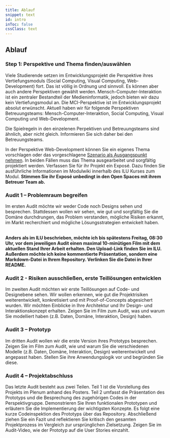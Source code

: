 ```yaml
---
title: Ablauf
snippet: text
id: intro
inToc: false
cssClass: text
---
```


## Ablauf

### Step 1: Perspektive und Thema finden/auswählen

Viele Studierende setzen im Entwicklungsprojekt die Perspektive ihres Vertiefungsmoduls (Social Computing, Visual Computing, Web-Development) fort. Das ist völlig in Ordnung und sinnvoll. Es können aber auch andere Perspektiven gewählt werden. Mensch-Computer-Interaktion ist ein zentraler Bestandteil der Medieninformatik, jedoch bieten wir dazu kein Vertiefungsmodul an. Die MCI-Perspektive ist im Entwicklungsprojekt absolut erwünscht. Aktuell haben wir für folgende Perspektiven Betreuungsteams: Mensch-Computer-Interaktion, Social Computing, Visual Computing und Web-Development. 

Die Spielregeln in den einzelenen Perpektiven und Betreuungsteams sind ähnlich, aber nicht gleich. Informieren Sie sich daher bei den Betreuungsteams. 

In der Perspektive Web-Development können Sie ein eigenes Thema vorschlagen oder das vorgeschlagene [Szenario als Ausgangspunkt nehmen](/szenario-ep-2024/). In beiden Fällen muss das Thema ausgearbeitet und sorgfältig projektiert werden. Verfassen Sie für ihr Projekt ein Exposé. Dazu finden Sie ausführliche Informationen im Modulwiki innerhalb des ILU Kurses zum Modul. **Stimmen Sie ihr Exposé unbedingt in den Open Spaces mit ihrem Betreuer Team ab.** 

### Audit 1 – Problemraum begreifen

Im ersten Audit möchte wir weder Code noch Designs sehen und besprechen. Stattdessen wollen wir sehen, wie gut und sorgfältig Sie die Domäne durchdrungen, das Problem verstanden, mögliche Risiken erkannt, im Markt recherchiert und mögliche Lösungsstrategien entwickelt haben.

<i class="icofont-danger-zone"></i><br>
**Anders als im ILU beschrieben, möchte ich bis spätestens Freitag, 08:30 Uhr, vor dem jeweiligen Audit einen maximal 10-minütigen Film mit dem aktuellen Stand Ihrer Arbeit erhalten. Den Upload-Link finden Sie im ILU. Außerdem möchte ich keine kommentierte Präsentation, sondern eine Markdown-Datei in Ihrem Repository. Verlinken Sie die Datei in Ihrer README.**

### Audit 2 - Risiken ausschließen, erste Teillösungen entwicklen

Im zweiten Audit möchten wir erste Teillösungen auf Code- und Designebene sehen. Wir wollen erkennen, wie gut die Projektrisiken weiterentwickelt, konkretisiert und mit Proof-of-Concepts abgesichert wurden. Wir möchten Einblicke in Ihre Architektur und Ihr Design- und Interaktionskonzept erhalten. Zeigen Sie im Film zum Audit, was und warum Sie modelliert haben (z.B. Daten, Domäne, Interaktion, Design) haben.

### Audit 3 – Prototyp

Im dritten Audit wollen wir die erste Version ihres Prototyps besprechen. Zeigen Sie im Film zum Audit, wie und warum Sie die verschiedenen Modelle (z.B. Daten, Domäne, Interaktion, Design) weiterentwickelt und angepasst haben. Stellen Sie ihre Anwendungslogik vor und begründen Sie diese.

### Audit 4 – Projektabschluss

Das letzte Audit besteht aus zwei Teilen. Teil 1 ist die Vorstellung des Projekts im Plenum anhand des Posters. Teil 2 umfasst die Präsentation des Prototyps und die Besprechung des zugehörigen Codes in der Perspektivgruppe. Demonstrieren Sie Ihren funktionalen Prototypen und erläutern Sie die Implementierung der wichtigsten Konzepte. Es folgt eine kurze Codeinspektion des Prototyps über das Repository. Abschließend ziehen Sie ein Fazit und reflektieren Sie kritisch den gesamten Projektprozess im Vergleich zur ursprünglichen Zielsetzung. Zeigen Sie im Audit-Video, wie der Prototyp auf die User Stories einzahlt.

